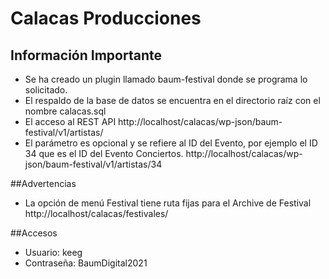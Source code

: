 # Calacas Producciones

## Información Importante

- Se ha creado un plugin llamado baum-festival donde se programa lo solicitado.
- El respaldo de la base de datos se encuentra en el directorio raíz con el nombre calacas.sql
- El acceso al REST API http://localhost/calacas/wp-json/baum-festival/v1/artistas/
- El parámetro es opcional y se refiere al ID del Evento, por ejemplo el ID 34 que es el ID del Evento Conciertos. http://localhost/calacas/wp-json/baum-festival/v1/artistas/34

##Advertencias
- La opción de menú Festival tiene ruta fijas para el Archive de Festival http://localhost/calacas/festivales/

##Accesos
- Usuario: keeg
- Contraseña: BaumDigital2021